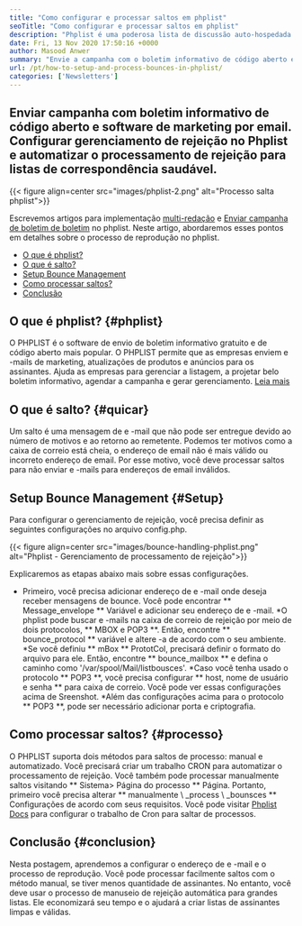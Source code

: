 ```yaml
---
title: "Como configurar e processar saltos em phplist" 
seoTitle: "Como configurar e processar saltos em phplist" 
description: "Phplist é uma poderosa lista de discussão auto-hospedada e gerente de boletim informativo. Ajuda as empresas a enviar campanhas de boletim e processar facilmente." 
date: Fri, 13 Nov 2020 17:50:16 +0000
author: Masood Anwer
summary: "Envie a campanha com o boletim informativo de código aberto e o software de marketing por email. Configurar gerenciamento de rejeição no Phplist e automatizar o processamento de rejeição para listas de correspondência saudável." 
url: /pt/how-to-setup-and-process-bounces-in-phplist/
categories: ['Newsletters']
---
```


## Enviar campanha com boletim informativo de código aberto e software de marketing por email. Configurar gerenciamento de rejeição no Phplist e automatizar o processamento de rejeição para listas de correspondência saudável.

{{< figure align=center src="images/phplist-2.png" alt="Processo salta phplist">}}

Escrevemos artigos para implementação [multi-redação][1] e [Enviar campanha de boletim de boletim][2] no phplist. Neste artigo, abordaremos esses pontos em detalhes sobre o processo de reprodução no phplist.
  * [O que é phplist?][3]
  * [O que é salto?][4]
  * [Setup Bounce Management][5]
  * [Como processar saltos?][6]
  * [Conclusão][7]

## O que é phplist? {#phplist}
O PHPLIST é o software de envio de boletim informativo gratuito e de código aberto mais popular. O PHPLIST permite que as empresas enviem e -mails de marketing, atualizações de produtos e anúncios para os assinantes. Ajuda as empresas para gerenciar a listagem, a projetar belo boletim informativo, agendar a campanha e gerar gerenciamento. [Leia mais][8]

## O que é salto? {#quicar}
Um salto é uma mensagem de e -mail que não pode ser entregue devido ao número de motivos e ao retorno ao remetente. Podemos ter motivos como a caixa de correio está cheia, o endereço de email não é mais válido ou incorreto endereço de email. Por esse motivo, você deve processar saltos para não enviar e -mails para endereços de email inválidos.

## Setup Bounce Management {#Setup}
Para configurar o gerenciamento de rejeição, você precisa definir as seguintes configurações no arquivo config.php.

{{< figure align=center src="images/bounce-handling-phplist.png" alt="Phplist - Gerenciamento de processamento de rejeição">}}

Explicaremos as etapas abaixo mais sobre essas configurações.
  * Primeiro, você precisa adicionar endereço de e -mail onde deseja receber mensagens de bounce. Você pode encontrar ** Message_envelope ** Variável e adicionar seu endereço de e -mail.
  *O phplist pode buscar e -mails na caixa de correio de rejeição por meio de dois protocolos, ** MBOX e POP3 **. Então, encontre ** bounce_protocol ** variável e altere -a de acordo com o seu ambiente.
  *Se você definiu ** mBox ** PrototCol, precisará definir o formato do arquivo para ele. Então, encontre ** bounce_mailbox ** e defina o caminho como '/var/spool/Mail/listbousces'.
  *Caso você tenha usado o protocolo ** POP3 **, você precisa configurar ** host, nome de usuário e senha ** para caixa de correio. Você pode ver essas configurações acima de Sreenshot.
  *Além das configurações acima para o protocolo ** POP3 **, pode ser necessário adicionar porta e criptografia.

## Como processar saltos? {#processo}
O PHPLIST suporta dois métodos para saltos de processo: manual e automatizado. Você precisará criar um trabalho CRON para automatizar o processamento de rejeição. Você também pode processar manualmente saltos visitando ** Sistema> Página do processo ** Página. Portanto, primeiro você precisa alterar ** manualmente \ _process \ _bounsces ** Configurações de acordo com seus requisitos. Você pode visitar [Phplist Docs][9] para configurar o trabalho de Cron para saltar de processos.

## Conclusão {#conclusion}
Nesta postagem, aprendemos a configurar o endereço de e -mail e o processo de reprodução. Você pode processar facilmente saltos com o método manual, se tiver menos quantidade de assinantes. No entanto, você deve usar o processo de manuseio de rejeição automática para grandes listas. Ele economizará seu tempo e o ajudará a criar listas de assinantes limpas e válidas.

  
[1]: https://blog.containerize.com/newsletter/how-to-implement-multi-tenancy-in-phplist/
[2]: https://blog.containerize.com/newsletter/how-to-create-and-send-newsletter-using-phplist/
[3]: #phplist
[4]: #bounce
[5]: #setup
[6]: #process
[7]: #conclusion
[8]: https://products.containerize.com/newsletter/phplist
[9]: https://www.phplist.org/manual/books/phplist-manual/page/setting-up-your-cron
